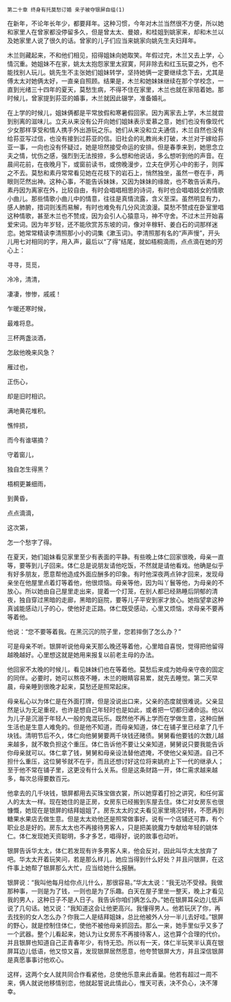     第二十章 终身有托莫愁订婚 亲子被夺银屏自缢(1) 

   在新年，不论年长年少，都要拜年。这种习惯，今年对木兰当然很不方便，所以她和家里人在曾家都没停留多久，但是曾太太、曼娘，和桂姐到姚家来，却和木兰以及她家里人说了很久的话。曾家的儿子们应当来姚家向姚先生夫妇拜年。

   木兰则藏起来，不和他们相见，招得姐妹向她取笑。年假过完，木兰又去上学，心情沉重。她姐妹不在家，姚太太抱怨家里太寂寞，阿非除去和红玉玩耍之外，也不能找别人玩儿。姚先生不主张她们姐妹转学，坚持她俩一定要继续念下去，尤其是傅太太对她俩太好，一直亲自照顾。结果是，木兰和她妹妹继续在那个学校念，一直到光绪三十四年的夏天，莫愁生病，不得不住在家里，木兰也就在家陪着她。那时候儿，曾家提到荪亚的婚事，木兰就因此辍学，准备婚礼。

   在上学的时候儿，姐妹俩都是平常放假和寒暑假回家。因为离家去上学，木兰就尝到别离的滋味儿。立夫从来没有公开向她们姐妹表示爱慕之意，她们也没有像现代少女那样享受和情人携手外出游玩之乐。她们从来没和立夫通信，木兰自然也没有给荪亚写过信，也没有接到过荪亚的信。旧社会的礼教尚未打破，木兰对于嫁给荪亚一事，一向也没有怀疑过，她是坦然接受命运的安排。但是春季来到，她思念立夫之情，忧伤之感，强烈到无法按捺，多么想和他说话，多么想听到他的声音。在晨间花前，在夜晚月下，或窗前读书，或傍晚漫步，立夫在伊芳心中的影子，则挥之不去。莫愁和素丹常常看见她在花枝下的岩石上，悄然独坐，虽然一卷在手，两眼则茫然出神。这种心事，不能告诉妹妹，又因为妹妹的缘故，也不敢告诉素丹。素丹因为离家在外，比较自由，有时会唱唱相思的诗词，有时也会唱唱妓女的情歌小曲儿。那些情歌小曲儿中的情意，往往是真情流露，含义至深。虽然明显有力，感人肺腑，措词则浅而易解，有时也难免有几分风流浪漫。莫愁不赞成在卧室里唱这种情歌，甚至木兰也不赞成，因为会引人心猿意马，神不守舍。不过木兰开始喜爱宋词。因为年岁轻，还不能欣赏苏东坡的词，像对辛稼轩、姜白石的词那样迷恋。她常常精读李清照那小小的词集《漱玉词》。李清照那有名的“声声慢”，开头儿用七对相同的字，用入声，最后以“了得”结尾，就如梧桐滴雨，点点滴在她的芳心上：

   寻寻，觅觅，

   冷冷，清清，

   凄凄，惨惨，戚戚！

   乍暖还寒时候，

   最难将息。

   三杯两盏淡酒，

   怎敌他晚来风急？

   雁过也，

   正伤心，

   却是旧时相识。

   满地黄花堆积。

   憔悴损，

   而今有谁堪摘？

   守着窗儿，

   独自怎生得黑？

   梧桐更兼细雨，

   到黄昏，

   点点滴滴，

   这次第，

   怎一个愁字了得。

   在夏天，她们姐妹看见家里至少有表面的平静。有些晚上体仁回家很晚，母亲一直等，要等到儿子回来。体仁总是说朋友请他吃饭，不然就是请他看戏。他确是似乎有好多朋友，愿意帮他造成外面应酬多的印象。有时他深夜两点钟才回来，发现母亲坐在他屋里点着灯等着他，他很烦恼。母亲等他，因为叫丫鬟等他，为母亲的不放心。所以她由自己屋里走出来，提着一个灯笼，在别人都已经熟睡后阴郁的清夜，独自穿过黑暗的走廊，黑暗的庭院，要等儿子平安到家才放心。她指望拿这种真诚能感动儿子的心，使他好走正路。体仁既受感动，心里又烦恼，求母亲不要再等着他。

   他说：“您不要等着我。在黑沉沉的院子里，您若摔倒了怎么办？”

   可是母亲不听。银屏听说他母亲天那么晚还等着他，心里暗自喜悦，觉得把他留得越晚越好。心里想这就是她用来报复以前老主母的办法。

   他回家不太晚的时候儿，看见妹妹们也在等着他。莫愁后来成为她母亲守夜的固定的同伴。必要时，她可以熬夜不睡，木兰的眼睛容易累，就先去睡觉。第二天早晨，母亲睡到很晚才起来，莫愁还是照常起床。

   母亲私心以为体仁是在外面打牌，但是没说出口来，父亲的态度就很难说。父亲显然是认为无足重视，也许是想自己年轻时也是如此，或者把一切都归诸命运。他以为儿子是沉溺于年轻人一般的鬼混玩乐。既然他不再上学而在学做生意，这种应酬生活也是生意人难免的。但是他不知道，而母亲知道，体仁在铺子里已经拿了几千块钱。清明节后不久，体仁向他舅舅要两千块钱还赌债。舅舅看他要钱的次数儿越来越多，就不敢负担这个重压。体仁告诉他不要让父亲知道，舅舅说只要我能告诉你母亲就可以。体仁拿了钱，舅舅和母亲设法替他遮掩，不使他父亲知道。自己不担什么重压，这位舅爷就不在乎，而且还想讨好这位将来姚府上下一代的继承人；至于他不常在铺子里，这更没有什么关系。但是这条财路一开，体仁需求越来越多，每次总得要数百元。

   他拿去的几千块钱，银屏都用去买珠宝做衣裳，所以她穿着打扮之讲究，和任何富人的太太一样。现在她住的是正房，女房东已经搬到东屋去住。体仁对女房东也很慷慨，她现在是银屏的结拜姐姐了。房东太太的丈夫看见家里境况好转，不愿再到糖果水果店去做生意。但是太太劝他还是照常做事好。说有一个店铺还可靠，有个职业总是好的。房东太太也不再接待男客人，只是把美貌魔力专献给年轻的姚体仁。体仁发现她天资聪明，多才多艺，唱得好，说的故事也动听。

   银屏告诉华太太，体仁若发现有许多男客人来，他会反对，因此叫华太太放弃了吧。华太太开着玩笑问，若是那么样儿，她应当得到什么好处？并且问银屏，在这件事上她帮了银屏那么大忙，应当给她什么报酬。

   银屏说：“我叫他每月给你点儿什么，那很容易。”华太太说：“我无功不受禄。我做那种事，一则是为了钱，一则也是为了乐趣。白天在屋子里坐一整天，晚上才看见我的男人，这种日子不是人日子。我告诉你咱们俩怎么办。”她在银屏耳朵边儿低声说了几句话。她又说：“我知道这会让他更高兴。我懂得男人。他若玩厌了你，再去找别的女人怎么办？你我二人是结拜姐妹，总比他被外人分一半儿去好哇。”银屏的野心，就是控制住体仁，使他不被他母亲抓回去。那么一来，她手里似乎又多了一个武器。整个儿看起来，她认为让女房东不再接待客人，这也算个合理的代价。并且银屏也知道自己正青春年少，有恃无恐。所以有一天，体仁半玩笑半认真在银屏耳边儿低语，他又惊又喜，发现银屏居然愿意，他夸赞银屏大方，并且深信银屏是真愿事事讨他欢心。

   这样，这两个女人就共同合作看紧他，总使他乐意来此香巢。他若有超过一周不来，俩人就说他移情别恋，他就起誓说此情此心，惟天可表，决不负心，决不薄幸。

